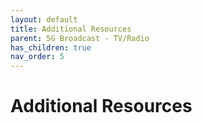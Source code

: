 ```yaml
---
layout: default
title: Additional Resources
parent: 5G Broadcast - TV/Radio
has_children: true
nav_order: 5
---
```


# Additional Resources
